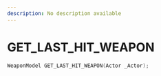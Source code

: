```yaml
---
description: No description available 
---
```


# GET_LAST_HIT_WEAPON

```cpp
WeaponModel GET_LAST_HIT_WEAPON(Actor _Actor);
```